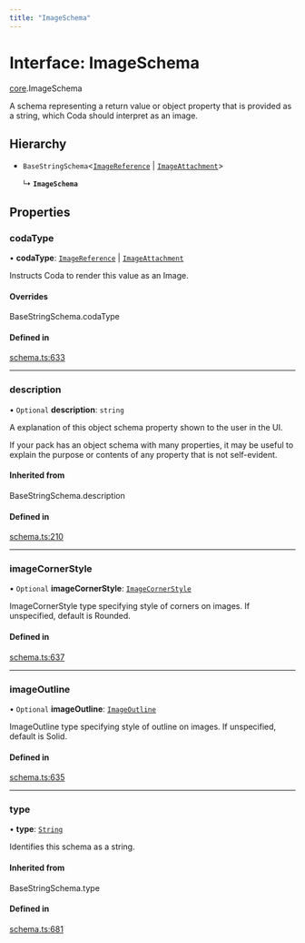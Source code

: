```yaml
---
title: "ImageSchema"
---
```

# Interface: ImageSchema

[core](../modules/core.md).ImageSchema

A schema representing a return value or object property that is provided as a string,
which Coda should interpret as an image.

## Hierarchy

- `BaseStringSchema`<[`ImageReference`](../enums/core.ValueHintType.md#imagereference) \| [`ImageAttachment`](../enums/core.ValueHintType.md#imageattachment)\>

  ↳ **`ImageSchema`**

## Properties

### codaType

• **codaType**: [`ImageReference`](../enums/core.ValueHintType.md#imagereference) \| [`ImageAttachment`](../enums/core.ValueHintType.md#imageattachment)

Instructs Coda to render this value as an Image.

#### Overrides

BaseStringSchema.codaType

#### Defined in

[schema.ts:633](https://github.com/coda/packs-sdk/blob/main/schema.ts#L633)

___

### description

• `Optional` **description**: `string`

A explanation of this object schema property shown to the user in the UI.

If your pack has an object schema with many properties, it may be useful to
explain the purpose or contents of any property that is not self-evident.

#### Inherited from

BaseStringSchema.description

#### Defined in

[schema.ts:210](https://github.com/coda/packs-sdk/blob/main/schema.ts#L210)

___

### imageCornerStyle

• `Optional` **imageCornerStyle**: [`ImageCornerStyle`](../enums/core.ImageCornerStyle.md)

ImageCornerStyle type specifying style of corners on images. If unspecified, default is Rounded.

#### Defined in

[schema.ts:637](https://github.com/coda/packs-sdk/blob/main/schema.ts#L637)

___

### imageOutline

• `Optional` **imageOutline**: [`ImageOutline`](../enums/core.ImageOutline.md)

ImageOutline type specifying style of outline on images. If unspecified, default is Solid.

#### Defined in

[schema.ts:635](https://github.com/coda/packs-sdk/blob/main/schema.ts#L635)

___

### type

• **type**: [`String`](../enums/core.ValueType.md#string)

Identifies this schema as a string.

#### Inherited from

BaseStringSchema.type

#### Defined in

[schema.ts:681](https://github.com/coda/packs-sdk/blob/main/schema.ts#L681)
